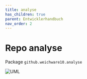 ```yaml
---
title: analyse
has_children: true
parent: Entwicklerhandbuch
nav_order: 2
---
```

# Repo analyse
Package `github.weichware10.analyse`

![UML](https://raw.githubusercontent.com/weichware10/dokumente/main/uml-class/analyse/github.weichware10.analyse.svg)
